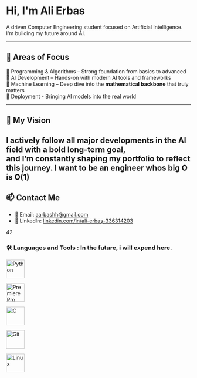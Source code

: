 # Hi, I'm Ali Erbas

 A driven Computer Engineering student focused on Artificial Intelligence.  
I'm building my future around AI.

---

## 🚀 Areas of Focus

🔹 Programming & Algorithms – Strong foundation from basics to advanced  
🔹 AI Development – Hands-on with modern AI tools and frameworks  
🔹 Machine Learning – Deep dive into the **mathematical backbone** that truly matters  
🔹 Deployment - Bringing AI models into the real world

---

## 📡 My Vision

I actively follow all major developments in the AI field with a bold long-term goal,  
and I’m constantly shaping my portfolio to reflect this journey.
I want to be an engineer whos big O is O(1)
---

## 📫 Contact Me

- 📧 Email: [aarbashh@gmail.com](mailto:aarbashh@gmail.com)  
- 💼 LinkedIn: [linkedin.com/in/ali-erbaş-336314203](https://www.linkedin.com/in/ali-erbaş-336314203)


42

### 🛠️ Languages and Tools : In the future, i will expend here.

<p>
  <!-- Python -->
  <img src="https://cdn.jsdelivr.net/gh/devicons/devicon/icons/python/python-original.svg" 
       alt="Python" width="50" height="50"/>
  
  <!-- Adobe Premiere Pro -->
  <img src="https://cdn.jsdelivr.net/gh/devicons/devicon/icons/premierepro/premierepro-original.svg" 
       alt="Premiere Pro" width="50" height="50"/>
  
  <!-- C -->
  <img src="https://cdn.jsdelivr.net/gh/devicons/devicon/icons/c/c-original.svg" 
       alt="C" width="50" height="50"/>
  
  <!-- Git -->
  <img src="https://cdn.jsdelivr.net/gh/devicons/devicon/icons/git/git-original.svg" 
       alt="Git" width="50" height="50"/>
  
  <!-- Linux -->
  <img src="https://cdn.jsdelivr.net/gh/devicons/devicon/icons/linux/linux-original.svg" 
       alt="Linux" width="50" height="50"/>
</p>

